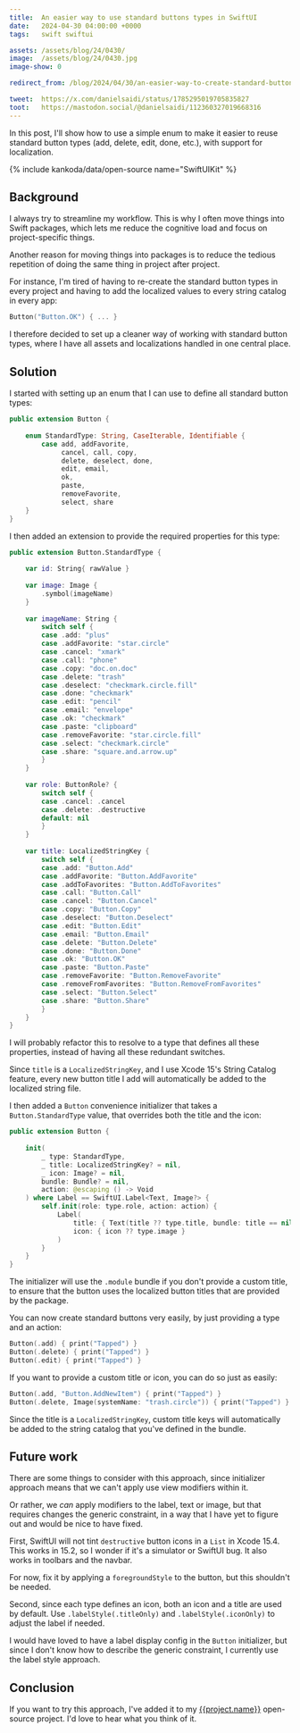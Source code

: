 ```yaml
---
title:  An easier way to use standard buttons types in SwiftUI
date:   2024-04-30 04:00:00 +0000
tags:   swift swiftui

assets: /assets/blog/24/0430/
image:  /assets/blog/24/0430.jpg
image-show: 0

redirect_from: /blog/2024/04/30/an-easier-way-to-create-standard-button-types-in-swiftui

tweet:  https://x.com/danielsaidi/status/1785295019705835827
toot:   https://mastodon.social/@danielsaidi/112360327019668316
---
```


In this post, I'll show how to use a simple enum to make it easier to reuse standard button types (add, delete, edit, done, etc.), with support for localization.

{% include kankoda/data/open-source name="SwiftUIKit" %}


## Background

I always try to streamline my workflow. This is why I often move things into Swift packages, which lets me reduce the cognitive load and focus on project-specific things.

Another reason for moving things into packages is to reduce the tedious repetition of doing the same thing in project after project.

For instance, I'm tired of having to re-create the standard button types in every project and having to add the localized values to every string catalog in every app:

```swift
Button("Button.OK") { ... }
``` 

I therefore decided to set up a cleaner way of working with standard button types, where I have all assets and localizations handled in one central place.


## Solution

I started with setting up an enum that I can use to define all standard button types:

```swift
public extension Button {
    
    enum StandardType: String, CaseIterable, Identifiable {
        case add, addFavorite,
             cancel, call, copy,
             delete, deselect, done, 
             edit, email,
             ok, 
             paste,
             removeFavorite, 
             select, share
    }
}
```

I then added an extension to provide the required properties for this type:

```swift
public extension Button.StandardType {
    
    var id: String{ rawValue }
    
    var image: Image {
        .symbol(imageName)
    }
    
    var imageName: String {
        switch self {
        case .add: "plus"
        case .addFavorite: "star.circle"
        case .cancel: "xmark"
        case .call: "phone"
        case .copy: "doc.on.doc"
        case .delete: "trash"
        case .deselect: "checkmark.circle.fill"
        case .done: "checkmark"
        case .edit: "pencil"
        case .email: "envelope"
        case .ok: "checkmark"
        case .paste: "clipboard"
        case .removeFavorite: "star.circle.fill"
        case .select: "checkmark.circle"
        case .share: "square.and.arrow.up"
        }
    }
    
    var role: ButtonRole? {
        switch self {
        case .cancel: .cancel
        case .delete: .destructive
        default: nil
        }
    }
    
    var title: LocalizedStringKey {
        switch self {
        case .add: "Button.Add"
        case .addFavorite: "Button.AddFavorite"
        case .addToFavorites: "Button.AddToFavorites"
        case .call: "Button.Call"
        case .cancel: "Button.Cancel"
        case .copy: "Button.Copy"
        case .deselect: "Button.Deselect"
        case .edit: "Button.Edit"
        case .email: "Button.Email"
        case .delete: "Button.Delete"
        case .done: "Button.Done"
        case .ok: "Button.OK"
        case .paste: "Button.Paste"
        case .removeFavorite: "Button.RemoveFavorite"
        case .removeFromFavorites: "Button.RemoveFromFavorites"
        case .select: "Button.Select"
        case .share: "Button.Share"
        }
    }
}
```

I will probably refactor this to resolve to a type that defines all these properties, instead of having all these redundant switches.

Since `title` is a `LocalizedStringKey`, and I use Xcode 15's String Catalog feature, every new button title I add will automatically be added to the localized string file.

I then added a `Button` convenience initializer that takes a `Button.StandardType` value, that overrides both the title and the icon:

```swift
public extension Button {
    
    init(
        _ type: StandardType,
        _ title: LocalizedStringKey? = nil,
        _ icon: Image? = nil,
        bundle: Bundle? = nil,
        action: @escaping () -> Void
    ) where Label == SwiftUI.Label<Text, Image?> {
        self.init(role: type.role, action: action) {
            Label(
                title: { Text(title ?? type.title, bundle: title == nil ? .module : bundle) },
                icon: { icon ?? type.image }
            )
        }
    }
}
```

The initializer will use the `.module` bundle if you don't provide a custom title, to ensure that the button uses the localized button titles that are provided by the package.

You can now create standard buttons very easily, by just providing a type and an action:

```swift
Button(.add) { print("Tapped") }
Button(.delete) { print("Tapped") }
Button(.edit) { print("Tapped") }
```

If you want to provide a custom title or icon, you can do so just as easily:

```swift
Button(.add, "Button.AddNewItem") { print("Tapped") }
Button(.delete, Image(systemName: "trash.circle")) { print("Tapped") }
```

Since the title is a `LocalizedStringKey`, custom title keys will automatically be added to the string catalog that you've defined in the bundle.


## Future work

There are some things to consider with this approach, since initializer approach means that we can't apply use view modifiers within it.

Or rather, we *can* apply modifiers to the label, text or image, but that requires changes the generic constraint, in a way that I have yet to figure out and would be nice to have fixed.

First, SwiftUI will not tint `destructive` button icons in a `List` in Xcode 15.4. This works in 15.2, so I wonder if it's a simulator or SwiftUI bug. It also works in toolbars and the navbar. 

For now, fix it by applying a `foregroundStyle` to the button, but this shouldn't be needed.

Second, since each type defines an icon, both an icon and a title are used by default. Use `.labelStyle(.titleOnly)` and `.labelStyle(.iconOnly)` to adjust the label if needed.

I would have loved to have a label display config in the `Button` initializer, but since I don't know how to describe the generic constraint, I currently use the label style approach.


## Conclusion

If you want to try this approach, I've added it to my [{{project.name}}]({{project.url}}) open-source project. I'd love to hear what you think of it.